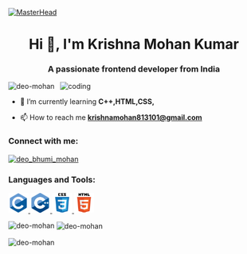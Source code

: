 [![MasterHead](https://www.bing.com/images/search?view=detailV2&ccid=kDUuXNMO&id=2D9E0184EE3CC253F6DF93B7FC5A51583DB5BE7A&thid=OIP.kDUuXNMO4tgWSWghew0OUAHaC3&mediaurl=https%3a%2f%2fik.imagekit.io%2fdresma%2fDresma_Library%2fsenior-software-engineer_Wy82tYQym.gif&exph=480&expw=1240&q=Web+Developer+Animated+GIF&simid=608012691042736071&FORM=IRPRST&ck=27856D16685B390B685A58F43EF9067F&selectedIndex=8&itb=0)](https://Deo-Mohan.io)
<h1 align="center">Hi 👋, I'm Krishna Mohan Kumar</h1>
<h3 align="center">A passionate frontend developer from India</h3>
<img align="right" alt="coding" width="400" src="https://www.simontechway.com/wp-content/uploads/2020/04/dev-gif.gif">
<p align="left"> <img src="https://komarev.com/ghpvc/?username=deo-mohan&label=Profile%20views&color=0e75b6&style=flat" alt="deo-mohan" /> </p>

- 🌱 I’m currently learning **C++,HTML,CSS,**

- 📫 How to reach me **krishnamohan813101@gmail.com**

<h3 align="left">Connect with me:</h3>
<p align="left">
<a href="https://instagram.com/deo_bhumi_mohan" target="blank"><img align="center" src="https://raw.githubusercontent.com/rahuldkjain/github-profile-readme-generator/master/src/images/icons/Social/instagram.svg" alt="deo_bhumi_mohan" height="30" width="40" /></a>
</p>

<h3 align="left">Languages and Tools:</h3>
<p align="left"> <a href="https://www.cprogramming.com/" target="_blank" rel="noreferrer"> <img src="https://raw.githubusercontent.com/devicons/devicon/master/icons/c/c-original.svg" alt="c" width="40" height="40"/> </a> <a href="https://www.w3schools.com/cpp/" target="_blank" rel="noreferrer"> <img src="https://raw.githubusercontent.com/devicons/devicon/master/icons/cplusplus/cplusplus-original.svg" alt="cplusplus" width="40" height="40"/> </a> <a href="https://www.w3schools.com/css/" target="_blank" rel="noreferrer"> <img src="https://raw.githubusercontent.com/devicons/devicon/master/icons/css3/css3-original-wordmark.svg" alt="css3" width="40" height="40"/> </a> <a href="https://www.w3.org/html/" target="_blank" rel="noreferrer"> <img src="https://raw.githubusercontent.com/devicons/devicon/master/icons/html5/html5-original-wordmark.svg" alt="html5" width="40" height="40"/> </a> </p>

<p><img align="left" src="https://github-readme-stats.vercel.app/api/top-langs?username=deo-mohan&show_icons=true&locale=en&layout=compact" alt="deo-mohan" /></p>

<p>&nbsp;<img align="center" src="https://github-readme-stats.vercel.app/api?username=deo-mohan&show_icons=true&locale=en" alt="deo-mohan" /></p>

<p><img align="center" src="https://github-readme-streak-stats.herokuapp.com/?user=deo-mohan&" alt="deo-mohan" /></p>
